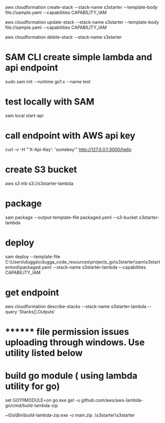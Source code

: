 aws cloudformation create-stack --stack-name s3starter --template-body file://sample.yaml --capabilities CAPABILITY_IAM 

aws cloudformation update-stack --stack-name s3starter --template-body file://sample.yaml --capabilities CAPABILITY_IAM 

aws cloudformation delete-stack --stack-name s3starter

# SAM CLI create simple lambda and api endpoint

sudo sam init --runtime go1.x --name test

# test locally with SAM
sam local start-api

# call endpoint with AWS api key
curl -v -H "'X-Api-Key': 'somekey'" http://127.0.0.1:3000/hello


# create S3 bucket
aws s3 mb s3://s3starter-lambda

# package 
sam package --output-template-file packaged.yaml  --s3-bucket s3starter-lambda

# deploy 
sam deploy --template-file C:\Users\dugga\cdugga_code_resources\projects_go\s3starter\sam\s3startermod\packaged.yaml --stack-name s3starter-lambda --capabilities CAPABILITY_IAM 

# get endpoint
aws cloudformation describe-stacks --stack-name s3starter-lambda  --query 'Stacks[].Outputs'

# ****** file permission issues uploading through windows. Use utility listed below

# build go module ( using lambda utility for go)
set GO111MODULE=on
go.exe get -u github.com/aws/aws-lambda-go/cmd/build-lambda-zip

~\Go\Bin\build-lambda-zip.exe -o main.zip .\s3starter\s3starter
